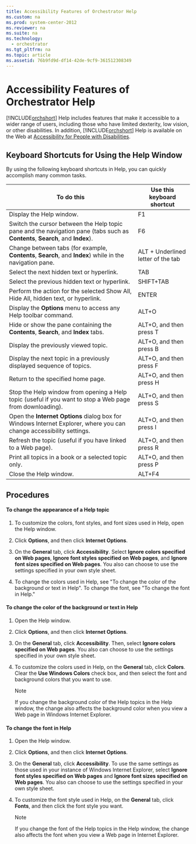 ```yaml
---
title: Accessibility Features of Orchestrator Help
ms.custom: na
ms.prod: system-center-2012
ms.reviewer: na
ms.suite: na
ms.technology: 
  - orchestrator
ms.tgt_pltfrm: na
ms.topic: article
ms.assetid: 76b9fd9d-df14-42de-9cf9-361512308349
---
```

# Accessibility Features of Orchestrator Help
[!INCLUDE[orchshort](Token/orchshort_md.md)] Help includes features that make it accessible to a wider range of users, including those who have limited dexterity, low vision, or other disabilities. In addition, [!INCLUDE[orchshort](Token/orchshort_md.md)] Help is available on the Web at [Accessibility for People with Disabilities](http://go.microsoft.com/fwlink/p/?LinkID=245852).

## Keyboard Shortcuts for Using the Help Window
By using the following keyboard shortcuts in Help, you can quickly accomplish many common tasks.

|To do this|Use this keyboard shortcut|
|--------------|------------------------------|
|Display the Help window.|F1|
|Switch the cursor between the Help topic pane and the navigation pane \(tabs such as **Contents**, **Search**, and **Index**\).|F6|
|Change between tabs \(for example, **Contents**, **Search**, and **Index**\) while in the navigation pane.|ALT \+ Underlined letter of the tab|
|Select the next hidden text or hyperlink.|TAB|
|Select the previous hidden text or hyperlink.|SHIFT\+TAB|
|Perform the action for the selected Show All, Hide All, hidden text, or hyperlink.|ENTER|
|Display the **Options** menu to access any Help toolbar command.|ALT\+O|
|Hide or show the pane containing the **Contents**, **Search**, and **Index** tabs.|ALT\+O, and then press T|
|Display the previously viewed topic.|ALT\+O, and then press B|
|Display the next topic in a previously displayed sequence of topics.|ALT\+O, and then press F|
|Return to the specified home page.|ALT\+O, and then press H|
|Stop the Help window from opening a Help topic \(useful if you want to stop a Web page from downloading\).|ALT\+O, and then press S|
|Open the **Internet Options** dialog box for Windows Internet Explorer, where you can change accessibility settings.|ALT\+O, and then press I|
|Refresh the topic \(useful if you have linked to a Web page\).|ALT\+O, and then press R|
|Print all topics in a book or a selected topic only.|ALT\+O, and then press P|
|Close the Help window.|ALT\+F4|

## Procedures

#### To change the appearance of a Help topic

1.  To customize the colors, font styles, and font sizes used in Help, open the Help window.

2.  Click **Options**, and then click **Internet Options**.

3.  On the **General** tab, click **Accessibility**. Select **Ignore colors specified on Web pages**, **Ignore font styles specified on Web pages**, and **Ignore font sizes specified on Web pages**. You also can choose to use the settings specified in your own style sheet.

4.  To change the colors used in Help, see "To change the color of the background or text in Help". To change the font, see "To change the font in Help."

#### To change the color of the background or text in Help

1.  Open the Help window.

2.  Click **Options**, and then click **Internet Options**.

3.  On the **General** tab, click **Accessibility**. Then, select **Ignore colors specified on Web pages**. You also can choose to use the settings specified in your own style sheet.

4.  To customize the colors used in Help, on the **General** tab, click **Colors**. Clear the **Use Windows Colors** check box, and then select the font and background colors that you want to use.

    > [!NOTE]
    > If you change the background color of the Help topics in the Help window, the change also affects the background color when you view a Web page in Windows Internet Explorer.

#### To change the font in Help

1.  Open the Help window.

2.  Click **Options**, and then click **Internet Options**.

3.  On the **General** tab, click **Accessibility**. To use the same settings as those used in your instance of Windows Internet Explorer, select **Ignore font styles specified on Web pages** and **Ignore font sizes specified on Web pages**. You also can choose to use the settings specified in your own style sheet.

4.  To customize the font style used in Help, on the **General** tab, click **Fonts**, and then click the font style you want.

    > [!NOTE]
    > If you change the font of the Help topics in the Help window, the change also affects the font when you view a Web page in Internet Explorer.


